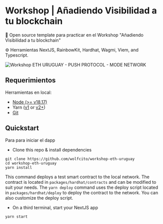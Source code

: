 # Workshop | Añadiendo Visibilidad a tu blockchain

🧪 Open source template para practicar en el Workshop "Añadiendo Visibilidad a tu blockchain"

⚙️ Herramientas NextJS, RainbowKit, Hardhat, Wagmi, Viem, and Typescript.

![Workshop ETH URUGUAY - PUSH PROTOCOL - MODE NETWORK](workshop.png)

## Requerimientos

Herramientas en local:

- [Node (>= v18.17)](https://nodejs.org/en/download/)
- Yarn ([v1](https://classic.yarnpkg.com/en/docs/install/) or [v2+](https://yarnpkg.com/getting-started/install))
- [Git](https://git-scm.com/downloads)

## Quickstart

Para para iniciar el dapp

- Clone this repo & install dependencies

```shell
git clone https://github.com/wolfcito/workshop-eth-uruguay
cd workshop-eth-uruguay
yarn install
```

This command deploys a test smart contract to the local network. The contract is located in `packages/hardhat/contracts` and can be modified to suit your needs. The `yarn deploy` command uses the deploy script located in `packages/hardhat/deploy` to deploy the contract to the network. You can also customize the deploy script.

- On a third terminal, start your NextJS app

```shell
yarn start
```
